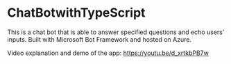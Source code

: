 <h1> ChatBotwithTypeScript </h1>


This is a chat bot that is able to answer specified questions and echo users’ inputs. Built with Microsoft Bot Framework and hosted on Azure. 

Video explanation and demo of the app: https://youtu.be/d_xrtkbPB7w

